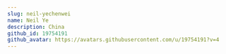 ```yaml
---
slug: neil-yechenwei
name: Neil Ye
description: China
github_id: 19754191
github_avatar: https://avatars.githubusercontent.com/u/19754191?v=4
---
```


